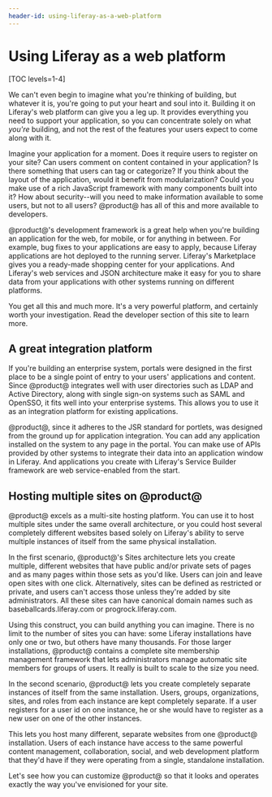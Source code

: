 ```yaml
---
header-id: using-liferay-as-a-web-platform
---
```


# Using Liferay as a web platform

[TOC levels=1-4]

We can't even begin to imagine what you're thinking of building, but whatever it
is, you're going to put your heart and soul into it. Building it on Liferay's
web platform can give you a leg up. It provides everything you need to support
your application, so you can concentrate solely on what *you're* building, and
not the rest of the features your users expect to come along with it. 

Imagine your application for a moment. Does it require users to register on
your site? Can users comment on content contained in your application? Is there
something that users can tag or categorize? If you think about the layout of
the application, would it benefit from modularization? Could you make use of a
rich JavaScript framework with many components built into it?  How about
security--will you need to make information available to some users, but not to
all users? @product@ has all of this and more available to developers. 

@product@'s development framework is a great help when you're building an
application for the web, for mobile, or for anything in between. For example,
bug fixes to your applications are easy to apply, because Liferay applications
are hot deployed to the running server. Liferay's Marketplace gives you a
ready-made shopping center for your applications. And Liferay's web services and
JSON architecture make it easy for you to share data from your applications with
other systems running on different platforms. 

You get all this and much more. It's a very powerful platform, and certainly
worth your investigation. Read the developer section of this site to learn more.

## A great integration platform

If you're building an enterprise system, portals were designed in the first
place to be a single point of entry to your users' applications and content.
Since @product@ integrates well with user directories such as LDAP and
Active Directory, along with single sign-on systems such as SAML and OpenSSO, it
fits well into your enterprise systems. This allows you to use it as an
integration platform for existing applications. 

@product@, since it adheres to the JSR standard for portlets, was designed
from the ground up for application integration. You can add any application
installed on the system to any page in the portal. You can make use of APIs
provided by other systems to integrate their data into an application window in
Liferay. And applications you create with Liferay's Service Builder framework
are web service-enabled from the start. 

## Hosting multiple sites on @product@

@product@ excels as a multi-site hosting platform. You can use it to host
multiple sites under the same overall architecture, or you could host several
completely different websites based solely on Liferay's ability to serve
multiple instances of itself from the same physical installation. 

In the first scenario, @product@'s Sites architecture lets you create
multiple, different websites that have public and/or private sets of pages and
as many pages within those sets as you'd like. Users can join and leave open
sites with one click. Alternatively, sites can be defined as restricted or
private, and users can't access those unless they're added by site
administrators. All these sites can have canonical domain names such as
baseballcards.liferay.com or progrock.liferay.com. 

Using this construct, you can build anything you can imagine. There is no limit
to the number of sites you can have: some Liferay installations have only one or
two, but others have many thousands. For those larger installations, @product@
contains a complete site membership management framework that lets
administrators manage automatic site members for groups of users. It really is
built to scale to the size you need. 

In the second scenario, @product@ lets you create completely separate
instances of itself from the same installation. Users, groups, organizations,
sites, and roles from each instance are kept completely separate. If a user
registers for a user id on one instance, he or she would have to register as a
new user on one of the other instances. 

This lets you host many different, separate websites from one @product@
installation. Users of each instance have access to the same powerful content
management, collaboration, social, and web development platform that they'd have
if they were operating from a single, standalone installation.

Let's see how you can customize @product@ so that it looks and operates
exactly the way you've envisioned for your site. 
